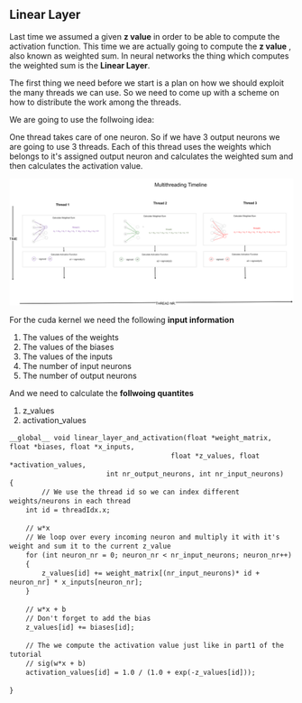 ## Linear Layer

Last time we assumed a given **z value** in order to be able to compute the activation function.
This time we are actually going to compute the **z value** , also known as weighted sum.
In neural networks the thing which computes the weighted sum is the **Linear Layer**.

The first thing we need before we start is a plan on how we should exploit the many threads we can use.
So we need to come up with a scheme on how to distribute the work among the threads.

We are going to use the follwoing idea:

One thread takes care of one neuron. So if we have 3 output neurons we are going to use 3 threads.
Each of this thread uses the weights which belongs to it's assigned output neuron and calculates the weighted sum and then calculates the activation value.

![](threadtimeline.png)

For the cuda kernel we need the following **input information**
1. The values of the weights
2. The values of the biases
3. The values of the inputs
4. The number of input neurons
5. The number of output neurons

And we need to calculate the **follwoing quantites**
1. z_values
2. activation_values



```
__global__ void linear_layer_and_activation(float *weight_matrix, float *biases, float *x_inputs, 
	                                    float *z_values, float *activation_values, 
					    int nr_output_neurons, int nr_input_neurons)
{
        // We use the thread id so we can index different weights/neurons in each thread
	int id = threadIdx.x;

	// w*x
	// We loop over every incoming neuron and multiply it with it's weight and sum it to the current z_value
	for (int neuron_nr = 0; neuron_nr < nr_input_neurons; neuron_nr++)
	{
		z_values[id] += weight_matrix[(nr_input_neurons)* id + neuron_nr] * x_inputs[neuron_nr];
	}

	// w*x + b
	// Don't forget to add the bias
	z_values[id] += biases[id];

	// The we compute the activation value just like in part1 of the tutorial
	// sig(w*x + b)
	activation_values[id] = 1.0 / (1.0 + exp(-z_values[id]));
	
}
```
